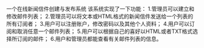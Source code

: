 一个在线新闻信件创建与发布系统
该系统实现了一下功能：
1.管理员可以建立和修改邮件列表；
2.管理员可以将文本或HTML格式的新闻信件发送给一个列表的所有订阅者；
3.用户可以注册账户，修改密码以及其他个人资料；
4.用户可以订阅和取消任意一个邮件列表；
5.用户可以根据自己的喜好以HTML或者TXT格式选择所订阅的邮件；
6.用户和管理员都能查看有关邮件列表的信息。
